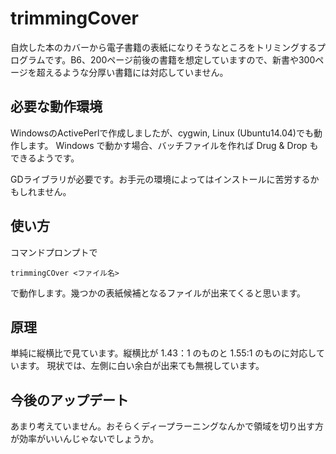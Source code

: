 # trimmingCover
自炊した本のカバーから電子書籍の表紙になりそうなところをトリミングするプログラムです。B6、200ページ前後の書籍を想定していますので、新書や300ページを超えるような分厚い書籍には対応していません。
## 必要な動作環境
WindowsのActivePerlで作成しましたが、cygwin, Linux (Ubuntu14.04)でも動作します。
Windows で動かす場合、バッチファイルを作れば Drug & Drop もできるようです。

GDライブラリが必要です。お手元の環境によってはインストールに苦労するかもしれません。
## 使い方
コマンドプロンプトで

`trimmingCOver <ファイル名>` 


で動作します。幾つかの表紙候補となるファイルが出来てくると思います。
## 原理
単純に縦横比で見ています。縦横比が 1.43：1 のものと 1.55:1 のものに対応しています。
現状では、左側に白い余白が出来ても無視しています。
## 今後のアップデート
あまり考えていません。おそらくディープラーニングなんかで領域を切り出す方が効率がいいんじゃないでしょうか。
